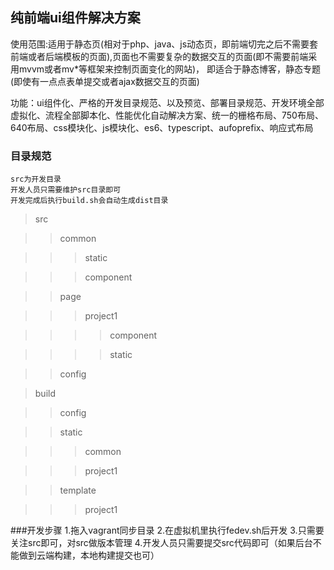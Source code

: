 ## 纯前端ui组件解决方案

   使用范围:适用于静态页(相对于php、java、js动态页，即前端切完之后不需要套前端或者后端模板的页面),页面也不需要复杂的数据交互的页面(即不需要前端采用mvvm或者mv*等框架来控制页面变化的网站)，
   即适合于静态博客，静态专题(即使有一点点表单提交或者ajax数据交互的页面)

   功能：ui组件化、严格的开发目录规范、以及预览、部署目录规范、开发环境全部虚拟化、流程全部脚本化、性能优化自动解决方案、统一的栅格布局、750布局、640布局、css模块化、js模块化、es6、typescript、aufoprefix、响应式布局

### 目录规范
    src为开发目录
    开发人员只需要维护src目录即可
    开发完成后执行build.sh会自动生成dist目录

> src

> > common

> > > static

> > > component

> > page

> > >project1

> > > > component

> > > > static

> > config

> build

> > config

> > static

> > > common

> > > project1

> > template

> > > project1

###开发步骤
    1.拖入vagrant同步目录
    2.在虚拟机里执行fedev.sh后开发
    3.只需要关注src即可，对src做版本管理
    4.开发人员只需要提交src代码即可（如果后台不能做到云端构建，本地构建提交也可）

